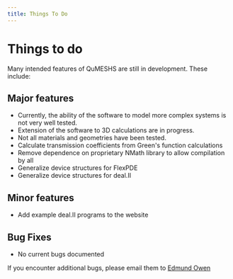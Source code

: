 ```yaml
---
title: Things To Do
---
```


# Things to do

Many intended features of QuMESHS are still in development.  These include:

## Major features

* Currently, the ability of the software to model more complex systems is not very well tested.
* Extension of the software to 3D calculations are in progress.
* Not all materials and geometries have been tested.
* Calculate transmission coefficients from Green's function calculations
* Remove dependence on proprietary NMath library to allow compilation by all
* Generalize device structures for FlexPDE
* Generalize device structures for deal.II

## Minor features

* Add example deal.II programs to the website

## Bug Fixes

* No current bugs documented

If you encounter additional bugs, please email them to [Edmund Owen](eto24@cam.ac.uk)
